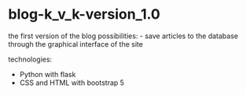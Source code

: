 # blog-k_v_k-version_1.0
the first version of the blog possibilities: - save articles to the database through the graphical interface of the site

technologies:
- Python with flask
- CSS and HTML with bootstrap 5

